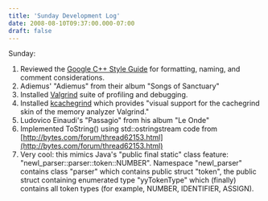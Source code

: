 ```yaml
---
title: 'Sunday Development Log'
date: 2008-08-10T09:37:00.000-07:00
draft: false
---
```


Sunday:  

1.  Reviewed the [Google C++ Style Guide](http://code.google.com/p/google-styleguide/) for formatting, naming, and comment considerations.
2.  Adiemus' "Adiemus" from their album "Songs of Sanctuary"
3.  Installed [Valgrind](http://valgrind.org/) suite of profiling and debugging.
4.  Installed [kcachegrind](http://kcachegrind.sourceforge.net/) which provides "visual support for the cachegrind skin of the memory analyzer Valgrind."
5.  Ludovico Einaudi's "Passagio" from his album "Le Onde"
6.  Implemented ToString() using std::ostringstream code from [http://bytes.com/forum/thread62153.html](http://bytes.com/forum/thread62153.html)
7.  Very cool: this mimics Java's "public final static" class feature: "newl\_parser::parser::token::NUMBER". Namespace "newl\_parser" contains class "parser" which contains public struct "token", the public struct containing enumerated type "yyTokenType" which (finally) contains all token types (for example, NUMBER, IDENTIFIER, ASSIGN).